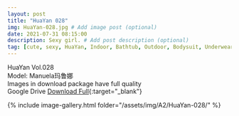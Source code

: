 ```yaml
---
layout: post
title: "HuaYan 028"
img: HuaYan-028.jpg # Add image post (optional)
date: 2021-07-31 08:15:00
description: Sexy girl. # Add post description (optional)
tag: [cute, sexy, HuaYan, Indoor, Bathtub, Outdoor, Bodysuit, Underwear, Cosplay, Big Tits, Tattoo]
---
```

HuaYan Vol.028  
Model: Manuela玛鲁娜  
Images in download package have full quality                    
Google Drive [Download Full](http://gestyy.com/eoSlwv){:target="_blank"}

{% include image-gallery.html folder="/assets/img/A2/HuaYan-028/" %}
